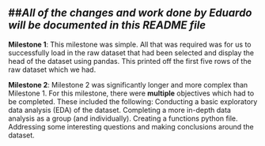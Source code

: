 
##*All of the changes and work done by Eduardo will be documented in this README file*
---------------------------------

**Milestone 1**:
    This milestone was simple. All that was required was for us to successfully load in the raw dataset that had been selected and display the
    head of the dataset using pandas. This printed off the first five rows of the raw dataset which we had. 

**Milestone 2**:
    Milestone 2 was significantly longer and more complex than Milestone 1.
    For this milestone, there were **multiple** objectives which had to be completed. These included the following:
        Conducting a basic exploratory data analysis (EDA) of the dataset.
        Completing a more in-depth data analysis as a group (and individually).
        Creating a functions python file.
        Addressing some interesting questions and making conclusions around the dataset.

